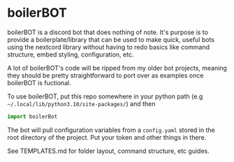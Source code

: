 # boilerBOT
boilerBOT is a discord bot that does nothing of note. It's purpose is to provide a boilerplate/library that can be used to make quick, useful bots using the nextcord library without having to redo basics like command structure, embed styling, configuration, etc.

A lot of boilerBOT's code will be ripped from my older bot projects, meaning they should be pretty straightforward to port over as examples once boilerBOT is fuctional.

To use boilerBOT, put this repo somewhere in your python path (e.g `~/.local/lib/python3.10/site-packages/`) and then 
```python 
import boilerBot
```
The bot will pull configuration variables from a `config.yaml` stored in the root directory of the project. Put your token and other things in there.

See TEMPLATES.md for folder layout, command structure, etc guides.